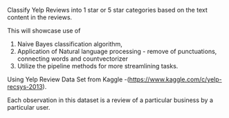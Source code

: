 Classify Yelp Reviews into 1 star or 5 star categories based on the text content in the reviews. 

This will showcase use of 
1. Naive Bayes classification algorithm, 
2. Application of Natural language processing - remove of punctuations, connecting words and countvectorizer  
3. Utilize the pipeline methods for more streamlining tasks.

Using Yelp Review Data Set from Kaggle -(https://www.kaggle.com/c/yelp-recsys-2013).

Each observation in this dataset is a review of a particular business by a particular user.
